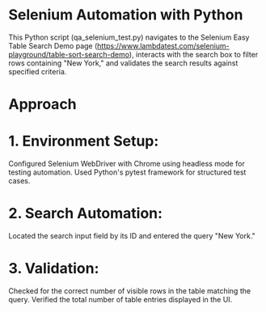 # Selenium Automation with Python
This Python script (qa_selenium_test.py) navigates to the Selenium Easy Table Search Demo page (https://www.lambdatest.com/selenium-playground/table-sort-search-demo), interacts with the search box to filter rows containing "New York," and validates the search results against specified criteria.

# Approach

# 1. Environment Setup:
Configured Selenium WebDriver with Chrome using headless mode for testing automation.
Used Python's pytest framework for structured test cases.

# 2. Search Automation:
Located the search input field by its ID and entered the query "New York."

# 3. Validation:
Checked for the correct number of visible rows in the table matching the query.
Verified the total number of table entries displayed in the UI.
